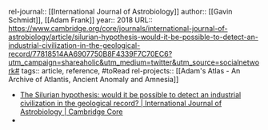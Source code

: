 rel-journal:: [[International Journal of Astrobiology]]
author:: [[Gavin Schmidt]], [[Adam Frank]]
year:: 2018
URL:: https://www.cambridge.org/core/journals/international-journal-of-astrobiology/article/silurian-hypothesis-would-it-be-possible-to-detect-an-industrial-civilization-in-the-geological-record/77818514AA6907750B8F4339F7C70EC6?utm_campaign=shareaholic&utm_medium=twitter&utm_source=socialnetwork#
tags:: article, reference, #toRead
rel-projects:: [[Adam's Atlas - An Archive of Atlantis, Ancient Anomaly and Amnesia]]


- [The Silurian hypothesis: would it be possible to detect an industrial civilization in the geological record? | International Journal of Astrobiology | Cambridge Core](https://www.cambridge.org/core/journals/international-journal-of-astrobiology/article/silurian-hypothesis-would-it-be-possible-to-detect-an-industrial-civilization-in-the-geological-record/77818514AA6907750B8F4339F7C70EC6?utm_campaign=shareaholic&utm_medium=twitter&utm_source=socialnetwork#)
-
